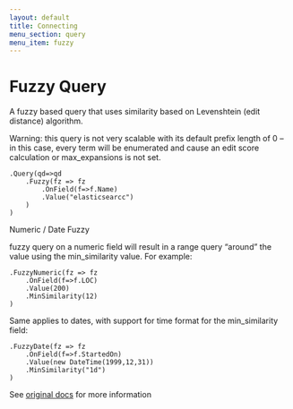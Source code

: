 ```yaml
---
layout: default
title: Connecting
menu_section: query
menu_item: fuzzy
---
```



# Fuzzy Query
A fuzzy based query that uses similarity based on Levenshtein (edit distance) algorithm.

Warning: this query is not very scalable with its default prefix length of 0 – in this case, every term will be enumerated and cause an edit score calculation or max_expansions is not set.

	.Query(qd=>qd
		.Fuzzy(fz => fz
			.OnField(f=>f.Name)
			.Value("elasticsearcc")
		)
	)

Numeric / Date Fuzzy

fuzzy query on a numeric field will result in a range query “around” the value using the min_similarity value. For example:

	.FuzzyNumeric(fz => fz
		.OnField(f=>f.LOC)
		.Value(200)
		.MinSimilarity(12)
	)

Same applies to dates, with support for time format for the min_similarity field:

	.FuzzyDate(fz => fz
		.OnField(f=>f.StartedOn)
		.Value(new DateTime(1999,12,31))
		.MinSimilarity("1d")
	)

See [original docs](http://www.elasticsearch.org/guide/reference/query-dsl/fuzzy-query.html) for more information

